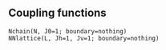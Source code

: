## Coupling functions
```@docs
Nchain(N, J0=1; boundary=nothing)
NNlattice(L, Jh=1, Jv=1; boundary=nothing)
```